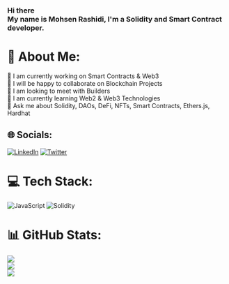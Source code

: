 ### Hi there <br> My name is Mohsen Rashidi, I'm a Solidity and Smart Contract developer.
                       

# 💫 About Me:
🔭 I am currently working on Smart Contracts & Web3<br>👯 I will be happy to collaborate on Blockchain Projects<br>🤝 I am looking to meet with Builders<br>🌱 I am currently learning Web2 & Web3 Technologies<br>💬 Ask me about  Solidity, DAOs, DeFi, NFTs, Smart Contracts, Ethers.js, Hardhat<br>


## 🌐 Socials:
[![LinkedIn](https://img.shields.io/badge/LinkedIn-%230077B5.svg?logo=linkedin&logoColor=white)](https://linkedin.com/in/https://www.linkedin.com/in/mohsen-rashidiweb3) [![Twitter](https://img.shields.io/badge/Twitter-%231DA1F2.svg?logo=Twitter&logoColor=white)](https://twitter.com/SolDeveth) 

# 💻 Tech Stack:
![JavaScript](https://img.shields.io/badge/javascript-%23323330.svg?style=for-the-badge&logo=javascript&logoColor=%23F7DF1E) ![Solidity](https://img.shields.io/badge/Solidity-%23363636.svg?style=for-the-badge&logo=solidity&logoColor=white)
# 📊 GitHub Stats:
![](https://github-readme-stats.vercel.app/api?username=Mohsen0Rashidi&theme=dark&hide_border=false&include_all_commits=false&count_private=true)<br/>
![](https://github-readme-streak-stats.herokuapp.com/?user=Mohsen0Rashidi&theme=dark&hide_border=false)<br/>
![](https://github-readme-stats.vercel.app/api/top-langs/?username=Mohsen0Rashidi&theme=dark&hide_border=false&include_all_commits=false&count_private=true&layout=compact)

<!-- Proudly created with GPRM ( https://gprm.itsvg.in ) -->
